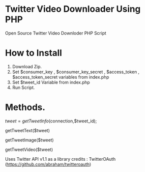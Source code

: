 # Twitter Video Downloader Using PHP
Open Source Twitter Video Downloder PHP Script

# How to Install
1) Download Zip.
2) Set $consumer_key , $consumer_key_secret , $access_token , $access_token_secret variables from index.php
3) Set $tweet_id  Variable from index.php
4) Run Script.

# Methods.

$tweet = getTweetInfo($connection,$tweet_id);

getTweetText($tweet)

getTweetImage($tweet)

getTweetVideo($tweet)


Uses Twitter API v1.1 as a library credits : TwitterOAuth (https://github.com/abraham/twitteroauth)
